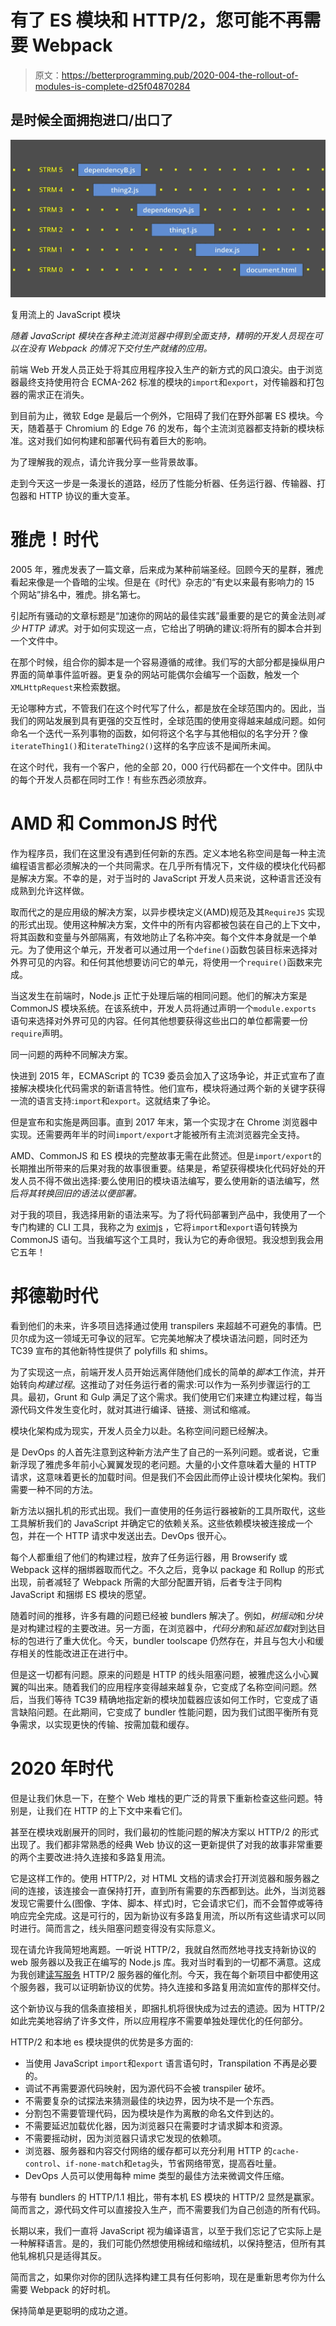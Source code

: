 # 有了 ES 模块和 HTTP/2，您可能不再需要 Webpack

> 原文：<https://betterprogramming.pub/2020-004-the-rollout-of-modules-is-complete-d25f04870284>

## 是时候全面拥抱进口/出口了

![](img/17e08d2678b71555c80195681724cb20.png)

复用流上的 JavaScript 模块

*随着 JavaScript 模块在各种主流浏览器中得到全面支持，精明的开发人员现在可以在没有 Webpack 的情况下交付生产就绪的应用。*

前端 Web 开发人员正处于将其应用程序投入生产的新方式的风口浪尖。由于浏览器最终支持使用符合 ECMA-262 标准的模块的`import`和`export`，对传输器和打包器的需求正在消失。

到目前为止，微软 Edge 是最后一个例外，它阻碍了我们在野外部署 ES 模块。今天，随着基于 Chromium 的 Edge 76 的发布，每个主流浏览器都支持新的模块标准。这对我们如何构建和部署代码有着巨大的影响。

为了理解我的观点，请允许我分享一些背景故事。

走到今天这一步是一条漫长的道路，经历了性能分析器、任务运行器、传输器、打包器和 HTTP 协议的重大变革。

# 雅虎！时代

2005 年，雅虎发表了一篇文章，后来成为某种前端圣经。回顾今天的星群，雅虎看起来像是一个昏暗的尘埃。但是在《时代》杂志的“有史以来最有影响力的 15 个网站”排名中，雅虎。排名第七。

引起所有骚动的文章标题是“加速你的网站的最佳实践”最重要的是它的黄金法则*减少 HTTP 请求*。对于如何实现这一点，它给出了明确的建议:将所有的脚本合并到一个文件中。

在那个时候，组合你的脚本是一个容易遵循的戒律。我们写的大部分都是操纵用户界面的简单事件监听器。更复杂的网站可能偶尔会编写一个函数，触发一个`XMLHttpRequest`来检索数据。

无论哪种方式，不管我们在这个时代写了什么，都是放在全球范围内的。因此，当我们的网站发展到具有更强的交互性时，全球范围的使用变得越来越成问题。如何命名一个迭代一系列事物的函数，如何将这个名字与其他相似的名字分开？像`iterateThing1()`和`iterateThing2()`这样的名字应该不是闻所未闻。

在这个时代，我有一个客户，他的全部 20，000 行代码都在一个文件中。团队中的每个开发人员都在同时工作！有些东西必须放弃。

# AMD 和 CommonJS 时代

作为程序员，我们在这里没有遇到任何新的东西。定义本地名称空间是每一种主流编程语言都必须解决的一个共同需求。在几乎所有情况下，文件级的模块化代码都是解决方案。不幸的是，对于当时的 JavaScript 开发人员来说，这种语言还没有成熟到允许这样做。

取而代之的是应用级的解决方案，以异步模块定义(AMD)规范及其`RequireJS` 实现的形式出现。使用这种解决方案，文件中的所有内容都被包装在自己的上下文中，将其函数和变量与外部隔离，有效地防止了名称冲突。每个文件本身就是一个单元。为了使用这个单元，开发者可以通过用一个`define()`函数包装目标来选择对外界可见的内容。和任何其他想要访问它的单元，将使用一个`require()`函数来完成。

当这发生在前端时，Node.js 正忙于处理后端的相同问题。他们的解决方案是 CommonJS 模块系统。在该系统中，开发人员将通过声明一个`module.exports` 语句来选择对外界可见的内容。任何其他想要获得这些出口的单位都需要一份`require`声明。

同一问题的两种不同解决方案。

快进到 2015 年，ECMAScript 的 TC39 委员会加入了这场争论，并正式宣布了直接解决模块化代码需求的新语言特性。他们宣布，模块将通过两个新的关键字获得一流的语言支持:`import`和`export`。这就结束了争论。

但是宣布和实施是两回事。直到 2017 年末，第一个实现才在 Chrome 浏览器中实现。还需要两年半的时间`import/export`才能被所有主流浏览器完全支持。

AMD、CommonJS 和 ES 模块的完整故事无需在此赘述。但是`import/export`的长期推出所带来的后果对我的故事很重要。结果是，希望获得模块化代码好处的开发人员不得不做出选择:要么使用旧的模块语法编写，要么使用新的语法编写，然后*将其转换回旧的语法以便部署。*

对于我的项目，我选择用新的语法来写。为了将代码部署到产品中，我使用了一个专门构建的 CLI 工具，我称之为 [eximjs](https://hub.readwritetools.com/tasks/eximjs.blue) ，它将`import`和`export`语句转换为 CommonJS 语句。当我编写这个工具时，我认为它的寿命很短。我没想到我会用它五年！

# 邦德勒时代

看到他们的未来，许多项目选择通过使用 transpilers 来超越不可避免的事情。巴贝尔成为这一领域无可争议的冠军。它完美地解决了模块语法问题，同时还为 TC39 宣布的其他新特性提供了 polyfills 和 shims。

为了实现这一点，前端开发人员开始远离伴随他们成长的简单的*脚本*工作流，并开始转向*构建过程*。这推动了对任务运行者的需求:可以作为一系列步骤运行的工具。最初，Grunt 和 Gulp 满足了这个需求。我们使用它们来建立构建过程，每当源代码文件发生变化时，就对其进行编译、链接、测试和缩减。

模块化架构成为现实，开发人员全力以赴。名称空间问题已经解决。

是 DevOps 的人首先注意到这种新方法产生了自己的一系列问题。或者说，它重新浮现了雅虎多年前小心翼翼发现的老问题。大量的小文件意味着大量的 HTTP 请求，这意味着更长的加载时间。但是我们不会因此而停止设计模块化架构。我们需要一种不同的方法。

新方法以捆扎机的形式出现。我们一直使用的任务运行器被新的工具所取代，这些工具解析我们的 JavaScript 并确定它的依赖关系。这些依赖模块被连接成一个包，并在一个 HTTP 请求中发送出去。DevOps 很开心。

每个人都重组了他们的构建过程，放弃了任务运行器，用 Browserify 或 Webpack 这样的捆绑器取而代之。不久之后，竞争以 package 和 Rollup 的形式出现，前者减轻了 Webpack 所需的大部分配置开销，后者专注于同构 JavaScript 和捆绑 ES 模块的愿望。

随着时间的推移，许多有趣的问题已经被 bundlers 解决了。例如，*树摇动*和*分块*是对构建过程的主要改进。另一方面，在浏览器中，*代码分割*和*延迟加载*对到达目标的包进行了重大优化。今天，bundler toolscape 仍然存在，并且与包大小和缓存相关的性能改进正在进行中。

但是这一切都有问题。原来的问题是 HTTP 的线头阻塞问题，被雅虎这么小心翼翼的叫出来。随着我们的应用程序变得越来越复杂，它变成了名称空间问题。然后，当我们等待 TC39 精确地指定新的模块加载器应该如何工作时，它变成了语言缺陷问题。在此期间，它变成了 bundler 性能问题，因为我们试图平衡所有竞争需求，以实现更快的传输、按需加载和缓存。

# 2020 年时代

但是让我们休息一下，在整个 Web 堆栈的更广泛的背景下重新检查这些问题。特别是，让我们在 HTTP 的上下文中来看它们。

甚至在模块戏剧展开的同时，我们最初的性能问题的解决方案以 HTTP/2 的形式出现了。我们都非常熟悉的经典 Web 协议的这一更新提供了对我的故事非常重要的两个主要改进:持久连接和多路复用流。

它是这样工作的。使用 HTTP/2，对 HTML 文档的请求会打开浏览器和服务器之间的连接，该连接会一直保持打开，直到所有需要的东西都到达。此外，当浏览器发现它需要什么(图像、字体、脚本、样式)时，它会请求它们，而不会暂停或等待响应完全完成。这是可行的，因为新协议有多路复用流，所以所有这些请求可以同时进行。简而言之，线头阻塞问题变得没有实际意义。

现在请允许我简短地离题。一听说 HTTP/2，我就自然而然地寻找支持新协议的 web 服务器以及我正在编写的 Node.js 库。我对当时看到的一切都不满意。这成为我创建[读写服务](https://hub.readwritetools.com/enterprise/rwserve.blue?utm_term=TheRolloutOfModulesIsComplete) HTTP/2 服务器的催化剂。今天，我在每个新项目中都使用这个服务器，我可以证明新协议的优势。持久连接和多路复用流如宣传的那样交付。

这个新协议与我的信条直接相关，即捆扎机将很快成为过去的遗迹。因为 HTTP/2 如此完美地容纳了许多文件，所以应用程序不需要单独处理优化的任何部分。

HTTP/2 和本地 es 模块提供的优势是多方面的:

*   当使用 JavaScript `import`和`export` 语言语句时，Transpilation 不再是必要的。
*   调试不再需要源代码映射，因为源代码不会被 transpiler 破坏。
*   不需要复杂的试探法来猜测最佳的块边界，因为块不是一个东西。
*   分割包不需要管理代码，因为模块是作为离散的命名文件到达的。
*   不需要延迟加载优化器，因为浏览器只在需要时才请求脚本和资源。
*   不需要摇动树，因为浏览器只请求它发现的依赖项。
*   浏览器、服务器和内容交付网络的缓存都可以充分利用 HTTP 的`cache-control`、`if-none-match`和`etag`头，节省网络带宽，提高吞吐量。
*   DevOps 人员可以使用每种 mime 类型的最佳方法来微调文件压缩。

与带有 bundlers 的 HTTP/1.1 相比，带有本机 ES 模块的 HTTP/2 显然是赢家。简而言之，源代码文件可以直接投入生产，而不需要我们为自己创造的所有代码。

长期以来，我们一直将 JavaScript 视为编译语言，以至于我们忘记了它实际上是一种解释语言。是的，我们可能仍然想使用棉绒和缩绒机，以保持整洁，但所有其他轧棉机只是适得其反。

简而言之，如果你对你的团队选择构建工具有任何影响，现在是重新思考你为什么需要 Webpack 的好时机。

保持简单是更聪明的成功之道。